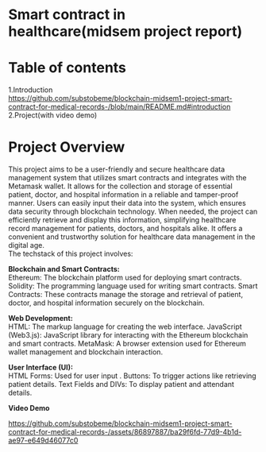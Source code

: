 # Smart contract in healthcare(midsem project report)
# Table of contents
1.Introduction<br /> 
https://github.com/substobeme/blockchain-midsem1-project-smart-contract-for-medical-records-/blob/main/README.md#introduction
2.Project(with video demo)<br/>



# Project Overview
This project aims to be a user-friendly and secure healthcare data management system that utilizes smart contracts and integrates with the Metamask wallet. It allows for the collection and storage of essential patient, doctor, and hospital information in a reliable and tamper-proof manner. Users can easily input their data into the system, which ensures data security through blockchain technology. When needed, the project can efficiently retrieve and display this information, simplifying healthcare record management for patients, doctors, and hospitals alike. It offers a convenient and trustworthy solution for healthcare data management in the digital age.</br>
The techstack of this project involves:

<b>Blockchain and Smart Contracts:</b><br/>
Ethereum: The blockchain platform used for deploying smart contracts.
Solidity: The programming language used for writing smart contracts.
Smart Contracts: These contracts manage the storage and retrieval of patient, doctor, and hospital information securely on the blockchain.

<b>Web Development:</b></br>
HTML: The markup language for creating the web interface.
JavaScript (Web3.js): JavaScript library for interacting with the Ethereum blockchain and smart contracts.
MetaMask: A browser extension used for Ethereum wallet management and blockchain interaction.

<b>User Interface (UI):</b></br>
HTML Forms: Used for user input .
Buttons: To trigger actions like retrieving patient details.
Text Fields and DIVs: To display patient and attendant details.

<b> Video Demo </b>

https://github.com/substobeme/blockchain-midsem1-project-smart-contract-for-medical-records-/assets/86897887/ba29f6fd-77d9-4b1d-ae97-e649d46077c0
